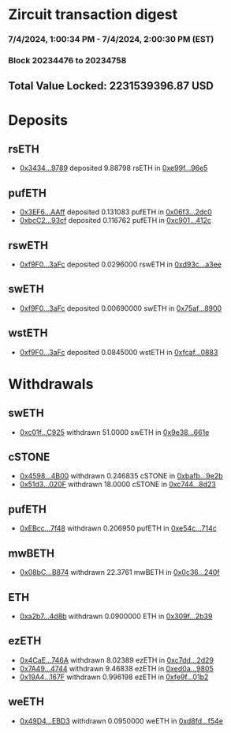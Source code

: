 # Zircuit transaction digest
### 7/4/2024, 1:00:34 PM - 7/4/2024, 2:00:30 PM (EST)
### Block 20234476 to 20234758

## Total Value Locked: 2231539396.87 USD

# Deposits
## rsETH
- [0x3434...9789](https://etherscan.io/address/0x34349c5569e7B846c3558961552D2202760A9789) deposited 9.88798 rsETH in [0xe99f...96e5](https://etherscan.io/tx/0x34349c5569e7B846c3558961552D2202760A9789)
## pufETH
- [0x3EF6...AAff](https://etherscan.io/address/0x3EF6C3Cc553B5ac4Daa104e664da507862d5AAff) deposited 0.131083 pufETH in [0x06f3...2dc0](https://etherscan.io/tx/0x3EF6C3Cc553B5ac4Daa104e664da507862d5AAff)
- [0xbcC2...93cf](https://etherscan.io/address/0xbcC2BC1801Ec804188683D0309f2ADBF5b3193cf) deposited 0.116762 pufETH in [0xc901...412c](https://etherscan.io/tx/0xbcC2BC1801Ec804188683D0309f2ADBF5b3193cf)
## rswETH
- [0xf9F0...3aFc](https://etherscan.io/address/0xf9F0d241709bB31859a254B9c7F4F548e11F3aFc) deposited 0.0296000 rswETH in [0xd93c...a3ee](https://etherscan.io/tx/0xf9F0d241709bB31859a254B9c7F4F548e11F3aFc)
## swETH
- [0xf9F0...3aFc](https://etherscan.io/address/0xf9F0d241709bB31859a254B9c7F4F548e11F3aFc) deposited 0.00690000 swETH in [0x75af...8900](https://etherscan.io/tx/0xf9F0d241709bB31859a254B9c7F4F548e11F3aFc)
## wstETH
- [0xf9F0...3aFc](https://etherscan.io/address/0xf9F0d241709bB31859a254B9c7F4F548e11F3aFc) deposited 0.0845000 wstETH in [0xfcaf...0883](https://etherscan.io/tx/0xf9F0d241709bB31859a254B9c7F4F548e11F3aFc)
# Withdrawals
## swETH
- [0xc01f...C925](https://etherscan.io/address/0xc01f46f418B9D9BACDCaf9453E8F0f1ca818C925) withdrawn 51.0000 swETH in [0x9e38...661e](https://etherscan.io/tx/0xc01f46f418B9D9BACDCaf9453E8F0f1ca818C925)
## cSTONE
- [0x4598...4B00](https://etherscan.io/address/0x4598b4f4D52a3d61b5F50038424C99f4d5c64B00) withdrawn 0.246835 cSTONE in [0xbafb...9e2b](https://etherscan.io/tx/0x4598b4f4D52a3d61b5F50038424C99f4d5c64B00)
- [0x51d3...020F](https://etherscan.io/address/0x51d34D5B79c4B27763ee4B891039Cf602F8a020F) withdrawn 18.0000 cSTONE in [0xc744...8d23](https://etherscan.io/tx/0x51d34D5B79c4B27763ee4B891039Cf602F8a020F)
## pufETH
- [0xEBcc...7f48](https://etherscan.io/address/0xEBccC4B2aB8744f633359Abc82208C95de687f48) withdrawn 0.206950 pufETH in [0xe54c...714c](https://etherscan.io/tx/0xEBccC4B2aB8744f633359Abc82208C95de687f48)
## mwBETH
- [0x08bC...B874](https://etherscan.io/address/0x08bC974E72eadE65693a798840a73Fb47D9fB874) withdrawn 22.3761 mwBETH in [0x0c36...240f](https://etherscan.io/tx/0x08bC974E72eadE65693a798840a73Fb47D9fB874)
## ETH
- [0xa2b7...4d8b](https://etherscan.io/address/0xa2b76AFA69E08C2fC249551155dF00C4991F4d8b) withdrawn 0.0900000 ETH in [0x309f...2b39](https://etherscan.io/tx/0xa2b76AFA69E08C2fC249551155dF00C4991F4d8b)
## ezETH
- [0x4CaE...746A](https://etherscan.io/address/0x4CaE1FC903E7936Ac5ccA31ae9cc2214859F746A) withdrawn 8.02389 ezETH in [0xc7dd...2d29](https://etherscan.io/tx/0x4CaE1FC903E7936Ac5ccA31ae9cc2214859F746A)
- [0x7A49...4744](https://etherscan.io/address/0x7A493Be5c2ce014cD049Bf178a1ac0Db1B434744) withdrawn 9.46838 ezETH in [0xed0a...9805](https://etherscan.io/tx/0x7A493Be5c2ce014cD049Bf178a1ac0Db1B434744)
- [0x19A4...167F](https://etherscan.io/address/0x19A4cA721Ff4eC257A1B0989B34B2ac2fDEd167F) withdrawn 0.996198 ezETH in [0xfe9f...01b2](https://etherscan.io/tx/0x19A4cA721Ff4eC257A1B0989B34B2ac2fDEd167F)
## weETH
- [0x49D4...EBD3](https://etherscan.io/address/0x49D41b776d0FEA6C978Bdf87dDBe7C44B349EBD3) withdrawn 0.0950000 weETH in [0xd8fd...f54e](https://etherscan.io/tx/0x49D41b776d0FEA6C978Bdf87dDBe7C44B349EBD3)
